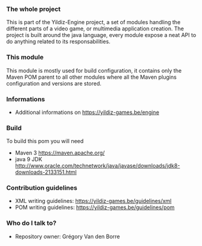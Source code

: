 ### The whole project ###

This is part of the Yildiz-Engine project, a set of modules handling the different parts of a video game, or multimedia application creation.
The project is built around the java language, every module expose a neat API to do anything related to its responsabilities.

### This module ###

This module is mostly used for build configuration, it contains only the Maven POM parent to all other modules where all the Maven plugins configuration and versions are stored.

### Informations ###

* Additional informations on https://yildiz-games.be/engine

### Build ###

To build this pom you will need

* Maven 3 https://maven.apache.org/
* java 9 JDK http://www.oracle.com/technetwork/java/javase/downloads/jdk8-downloads-2133151.html

### Contribution guidelines ###

* XML writing guidelines: https://yildiz-games.be/guidelines/xml
* POM writing guidelines: https://yildiz-games.be/guidelines/pom

### Who do I talk to? ###

* Repository owner: Grégory Van den Borre
